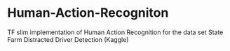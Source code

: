 # Human-Action-Recogniton
TF slim implementation of Human Action Recognition for the data set State Farm Distracted Driver Detection (Kaggle)
